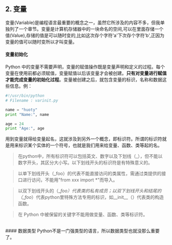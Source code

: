 ## 2. 变量
变量(Variable)是编程语言最重要的概念之一，虽然它所涉及的内容不多，但我单独列了一个章节。变量是计算机存储器中的一块命名的空间,可以在里面存储一个值(Value),存储的值是可以随时变的,比如这次存个字符'a'下次存个字符'b',正因为变量的值可以随时变所以才叫变量。
<br />
#### 变量初始化
Python 中的变量不需要声明，变量的赋值操作既是变量声明和定义的过程。每个变量在使用前都必须赋值，变量赋值以后该变量才会被创建。**只有对变量进行赋值才能完成变量的初始化过程**。变量被创建之后，就包含变量的标识，名称和数据这些信息。例：
```python
#!/usr/bin/python
# Filename : varinit.py

name = "huoty"
print "Name:", name

age = 24
print "Age:", age
```
用到变量就得给变量起名，这就涉及到另外一个概念，即标识符。所谓的标识符就是用来标识某个实体的一个符号，也就是我们用来给变量、函数、类等起的名。

> 在python中，所有标识符可以包括英文、数字以及下划线（_），但不能以数字开头，其区分大小写。以下划线开头的标识符是有特殊意义的。

> 以单下划线开头（_foo）的代表不能直接访问的类属性，需通过类提供的接口进行访问，不能用"from xxx import *"而导入。

> 以双下划线开头的（\__foo）代表类的私有成员；以双下划线开头和结尾的（\__foo__）代表python里特殊方法专用的标识，如\_\_init__（）代表类的构造函数。

> 在 Python 中被保留的关键字不能用做变量、函数、类等标识符。
<br />
#### 数据类型
Python不是一门强类型的语言，所以数据类型也就没那么重要了。